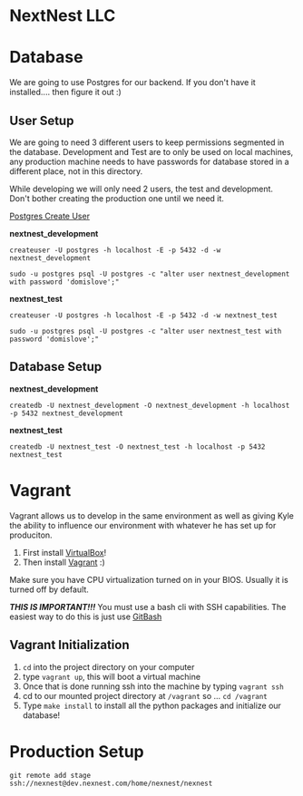 # NextNest LLC

Database
======
We are going to use Postgres for our backend. If you don't have it installed.... then figure it out :)

## User Setup
We are going to need 3 different users to keep permissions segmented in the database. Development and Test are to only be used on local machines, any production machine needs to have passwords for database stored in a different place, not in this directory.

While developing we will only need 2 users, the test and development. Don't bother creating the production one until we need it.

[Postgres Create User](https://www.postgresql.org/docs/current/static/app-createuser.html)

**nextnest_development**

`createuser -U postgres -h localhost -E -p 5432 -d -w nextnest_development`

`sudo -u postgres psql -U postgres -c "alter user nextnest_development with password 'domislove';"`

**nextnest_test**

`createuser -U postgres -h localhost -E -p 5432 -d -w nextnest_test`

`sudo -u postgres psql -U postgres -c "alter user nextnest_test with password 'domislove';"`

## Database Setup

**nextnest_development**

`createdb -U nextnest_development -O nextnest_development -h localhost -p 5432 nextnest_development`

**nextnest_test**

`createdb -U nextnest_test -O nextnest_test -h localhost -p 5432 nextnest_test`

Vagrant
=======
Vagrant allows us to develop in the same environment as well as giving Kyle the ability to influence our environment with whatever he has set up for produciton.

1. First install [VirtualBox](https://www.virtualbox.org/wiki/Downloads)!
2. Then install [Vagrant](https://www.vagrantup.com/downloads.html) :)

Make sure you have CPU virtualization turned on in your BIOS. Usually it is turned off by default.

***THIS IS IMPORTANT!!!*** You must use a bash cli with SSH capabilities. The easiest way to do this is just use [GitBash](https://git-scm.com/downloads)

## Vagrant Initialization
1. `cd` into the project directory on your computer
2. type `vagrant up`, this will boot a virtual machine
3. Once that is done running ssh into the machine by typing `vagrant ssh`
4. cd to our mounted project directory at `/vagrant` so ... `cd /vagrant`
5. Type `make install` to install all the python packages and initialize our database!


Production Setup
======
`git remote add stage ssh://nexnest@dev.nexnest.com/home/nexnest/nexnest`





